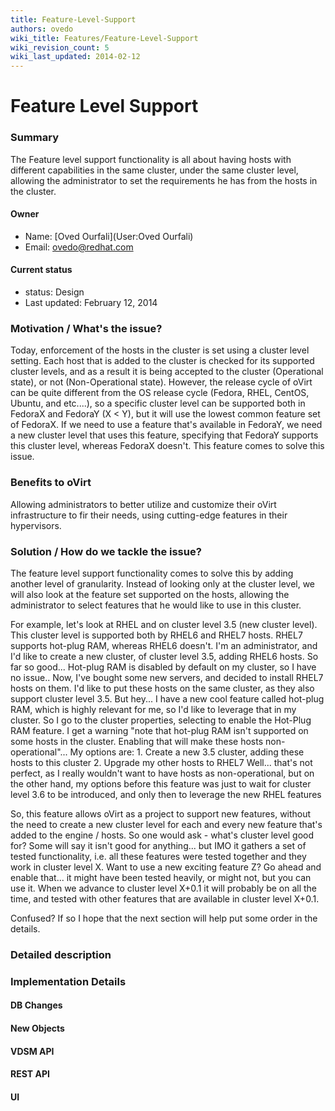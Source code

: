 ```yaml
---
title: Feature-Level-Support
authors: ovedo
wiki_title: Features/Feature-Level-Support
wiki_revision_count: 5
wiki_last_updated: 2014-02-12
---
```


# Feature Level Support

### Summary

The Feature level support functionality is all about having hosts with different capabilities in the same cluster, under the same cluster level, allowing the administrator to set the requirements he has from the hosts in the cluster.

#### Owner

*   Name: [Oved Ourfali](User:Oved Ourfali)
*   Email: <ovedo@redhat.com>

#### Current status

*   status: Design
*   Last updated: February 12, 2014

### Motivation / What's the issue?

Today, enforcement of the hosts in the cluster is set using a cluster level setting. Each host that is added to the cluster is checked for its supported cluster levels, and as a result it is being accepted to the cluster (Operational state), or not (Non-Operational state). However, the release cycle of oVirt can be quite different from the OS release cycle (Fedora, RHEL, CentOS, Ubuntu, and etc....), so a specific cluster level can be supported both in FedoraX and FedoraY (X < Y), but it will use the lowest common feature set of FedoraX. If we need to use a feature that's available in FedoraY, we need a new cluster level that uses this feature, specifying that FedoraY supports this cluster level, whereas FedoraX doesn't. This feature comes to solve this issue.

### Benefits to oVirt

Allowing administrators to better utilize and customize their oVirt infrastructure to fir their needs, using cutting-edge features in their hypervisors.

### Solution / How do we tackle the issue?

The feature level support functionality comes to solve this by adding another level of granularity. Instead of looking only at the cluster level, we will also look at the feature set supported on the hosts, allowing the administrator to select features that he would like to use in this cluster.

For example, let's look at RHEL and on cluster level 3.5 (new cluster level). This cluster level is supported both by RHEL6 and RHEL7 hosts. RHEL7 supports hot-plug RAM, whereas RHEL6 doesn't. I'm an administrator, and I'd like to create a new cluster, of cluster level 3.5, adding RHEL6 hosts. So far so good... Hot-plug RAM is disabled by default on my cluster, so I have no issue.. Now, I've bought some new servers, and decided to install RHEL7 hosts on them. I'd like to put these hosts on the same cluster, as they also support cluster level 3.5. But hey... I have a new cool feature called hot-plug RAM, which is highly relevant for me, so I'd like to leverage that in my cluster. So I go to the cluster properties, selecting to enable the Hot-Plug RAM feature. I get a warning "note that hot-plug RAM isn't supported on some hosts in the cluster. Enabling that will make these hosts non-operational"... My options are: 1. Create a new 3.5 cluster, adding these hosts to this cluster 2. Upgrade my other hosts to RHEL7 Well... that's not perfect, as I really wouldn't want to have hosts as non-operational, but on the other hand, my options before this feature was just to wait for cluster level 3.6 to be introduced, and only then to leverage the new RHEL features

So, this feature allows oVirt as a project to support new features, without the need to create a new cluster level for each and every new feature that's added to the engine / hosts. So one would ask - what's cluster level good for? Some will say it isn't good for anything... but IMO it gathers a set of tested functionality, i.e. all these features were tested together and they work in cluster level X. Want to use a new exciting feature Z? Go ahead and enable that... it might have been tested heavily, or might not, but you can use it. When we advance to cluster level X+0.1 it will probably be on all the time, and tested with other features that are available in cluster level X+0.1.

Confused? If so I hope that the next section will help put some order in the details.

### Detailed description

### Implementation Details

#### DB Changes

#### New Objects

#### VDSM API

#### REST API

#### UI
